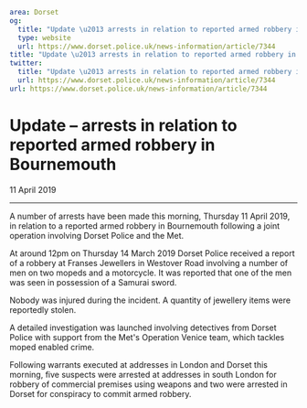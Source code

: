 ```yaml
area: Dorset
og:
  title: "Update \u2013 arrests in relation to reported armed robbery in Bournemouth"
  type: website
  url: https://www.dorset.police.uk/news-information/article/7344
title: "Update \u2013 arrests in relation to reported armed robbery in Bournemouth |"
twitter:
  title: "Update \u2013 arrests in relation to reported armed robbery in Bournemouth"
  url: https://www.dorset.police.uk/news-information/article/7344
url: https://www.dorset.police.uk/news-information/article/7344
```

# Update – arrests in relation to reported armed robbery in Bournemouth

11 April 2019

* * *

A number of arrests have been made this morning, Thursday 11 April 2019, in relation to a reported armed robbery in Bournemouth following a joint operation involving Dorset Police and the Met.

At around 12pm on Thursday 14 March 2019 Dorset Police received a report of a robbery at Franses Jewellers in Westover Road involving a number of men on two mopeds and a motorcycle. It was reported that one of the men was seen in possession of a Samurai sword.

Nobody was injured during the incident. A quantity of jewellery items were reportedly stolen.

A detailed investigation was launched involving detectives from Dorset Police with support from the Met's Operation Venice team, which tackles moped enabled crime.

Following warrants executed at addresses in London and Dorset this morning, five suspects were arrested at addresses in south London for robbery of commercial premises using weapons and two were arrested in Dorset for conspiracy to commit armed robbery.
